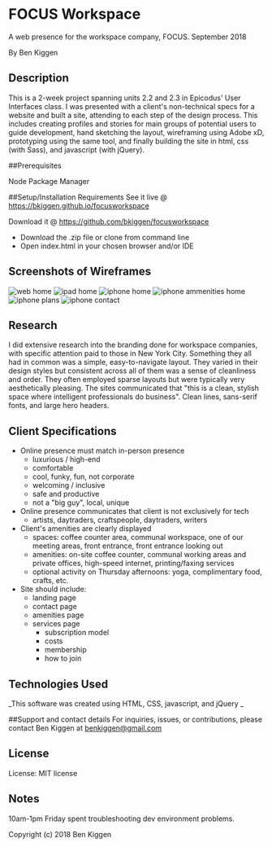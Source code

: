 # FOCUS Workspace

A web presence for the workspace company, FOCUS. September 2018

By Ben Kiggen

## Description
This is a 2-week project spanning units 2.2 and 2.3 in Epicodus' User Interfaces class. I was presented with a client's non-technical specs for a website and built a site, attending to each step of the design process. This includes creating profiles and stories for main groups of potential users to guide development, hand sketching the layout, wireframing using Adobe xD, prototyping using the same tool, and finally building the site in html, css (with Sass), and javascript (with jQuery).

##Prerequisites

Node Package Manager

##Setup/Installation Requirements
See it live @ https://bkiggen.github.io/focusworkspace

Download it @ https://github.com/bkiggen/focusworkspace

* Download the .zip file or clone from command line
* Open index.html in your chosen browser and/or IDE

## Screenshots of Wireframes

![web home](wireframes/wireframe-screenshots/home-web.png)
![ipad home](wireframes/wireframe-screenshots/homepage-ipad.png)
![iphone home](wireframes/wireframe-screenshots/homepage-iphone.png)
![iphone ammenities home](wireframes/wireframe-screenshots/ammenities-iphone.png)
![iphone plans](wireframes/wireframe-screenshots/plans-iphone.png)
![iphone contact](wireframes/wireframe-screenshots/contact-iphone.png)

## Research

I did extensive research into the branding done for workspace companies, with specific attention paid to those in New York City. Something they all had in common was a simple, easy-to-navigate layout. They varied in their design styles but consistent across all of them was a sense of cleanliness and order. They often employed sparse layouts but were typically very aesthetically pleasing. The sites communicated that "this is a clean, stylish space where intelligent professionals do business". Clean lines, sans-serif fonts, and large hero headers.

## Client Specifications

* Online presence must match in-person presence
  * luxurious / high-end
  * comfortable
  * cool, funky, fun, not corporate
  * welcoming / inclusive
  * safe and productive
  * not a "big guy", local, unique
* Online presence communicates that client is not exclusively for tech
  * artists, daytraders, craftspeople, daytraders, writers
* Client's amenities are clearly displayed
  * spaces: coffee counter area, communal workspace, one of our meeting areas, front entrance, front entrance looking out
  * amenities: on-site coffee counter, communal working areas and private offices, high-speed internet, printing/faxing services
  * optional activity on Thursday afternoons: yoga, complimentary food, crafts, etc.
* Site should include:
  * landing page
  * contact page
  * amenities page
  * services page
    * subscription model
    * costs
    * membership
    * how to join

## Technologies Used
_This software was created using HTML, CSS, javascript, and jQuery _

##Support and contact details
For inquiries, issues, or contributions, please contact Ben Kiggen at benkiggen@gmail.com

## License
License: MIT license

## Notes
10am-1pm Friday spent troubleshooting dev environment problems.

Copyright (c) 2018 Ben Kiggen

